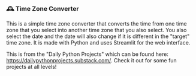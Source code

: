### 🕰️ Time Zone Converter

This is a simple time zone converter that converts the time from one time zone that you select into another time zone that you also select. You also select the date and the date will also change if it is different in the "target" time zone.  It is made with Python and uses Streamlit for the web interface.

This is from the "Daily Python Projects" which can be found here: https://dailypythonprojects.substack.com/. Check it out for some fun projects at all levels!